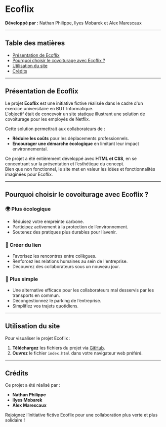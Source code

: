 # Ecoflix

**Développé par :** Nathan Philippe, Ilyes Mobarek et Alex Marescaux

---

## Table des matières
- [Présentation de Ecoflix](#présentation-de-ecoflix)
- [Pourquoi choisir le covoiturage avec Ecoflix ?](#pourquoi-choisir-le-covoiturage-avec-ecoflix-?)
- [Utilisation du site](#utilisation-du-site)
- [Crédits](#crédits)

---

## Présentation de Ecoflix

Le projet **Ecoflix** est une initiative fictive réalisée dans le cadre d'un exercice universitaire en BUT Informatique.  
L'objectif était de concevoir un site statique illustrant une solution de covoiturage pour les employés de Netflix.  

Cette solution permettrait aux collaborateurs de :  
- **Réduire les coûts** pour les déplacements professionnels.  
- **Encourager une démarche écologique** en limitant leur impact environnemental.  

Ce projet a été entièrement développé avec **HTML et CSS**, en se concentrant sur la présentation et l’esthétique du concept.  
Bien que non fonctionnel, le site met en valeur les idées et fonctionnalités imaginées pour Ecoflix.

---

## Pourquoi choisir le covoiturage avec Ecoflix ?

### 🌍 Plus écologique
- Réduisez votre empreinte carbone.  
- Participez activement à la protection de l’environnement.  
- Soutenez des pratiques plus durables pour l’avenir.  

### 🤝 Créer du lien
- Favorisez les rencontres entre collègues.  
- Renforcez les relations humaines au sein de l'entreprise.  
- Découvrez des collaborateurs sous un nouveau jour.  

### 🚗 Plus simple
- Une alternative efficace pour les collaborateurs mal desservis par les transports en commun.  
- Décongestionnez le parking de l’entreprise.  
- Simplifiez vos trajets quotidiens.  

---

## Utilisation du site

Pour visualiser le projet Ecoflix :  

1. **Téléchargez** les fichiers du projet via [GitHub](https://github.com/IlyesMobarek/Ecoflix).  
2. **Ouvrez** le fichier `index.html` dans votre navigateur web préféré.  

---

## Crédits

Ce projet a été réalisé par :  
- **Nathan Philippe**  
- **Ilyes Mobarek**
- **Alex Marescaux**

Rejoignez l’initiative fictive Ecoflix pour une collaboration plus verte et plus solidaire !
